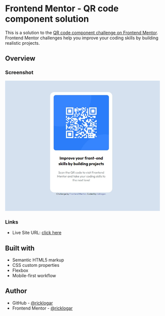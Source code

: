 # Frontend Mentor - QR code component solution

This is a solution to the [QR code component challenge on Frontend Mentor](https://www.frontendmentor.io/challenges/qr-code-component-iux_sIO_H). Frontend Mentor challenges help you improve your coding skills by building realistic projects. 

## Overview

### Screenshot

![Preview](./design/screenshot.jpg)

### Links

- Live Site URL: [click here](https://ricklogar.github.io/qr-code-component/)

## Built with

- Semantic HTML5 markup
- CSS custom properties
- Flexbox
- Mobile-first workflow

## Author

- GitHub - [@ricklogar](https://github.com/ricklogar)
- Frontend Mentor - [@ricklogar](https://www.frontendmentor.io/profile/ricklogar)
